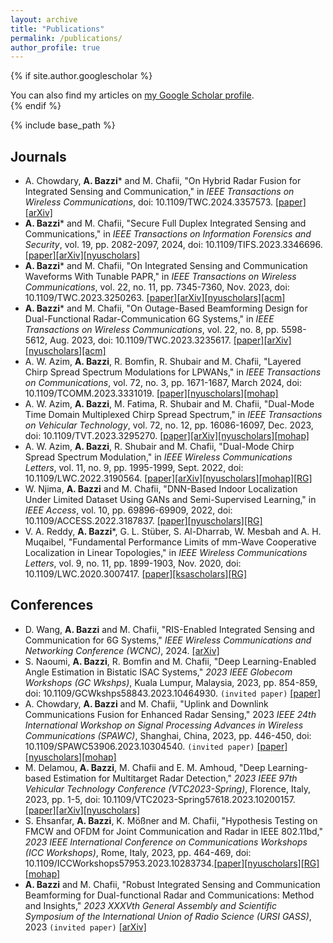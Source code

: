 ```yaml
---
layout: archive
title: "Publications"
permalink: /publications/
author_profile: true
---
```


{% if site.author.googlescholar %}
  <div class="wordwrap">You can also find my articles on <a href="{{site.author.googlescholar}}">my Google Scholar profile</a>.</div>
{% endif %}

{% include base_path %}

## Journals
* A. Chowdary, **A. Bazzi**\* and M. Chafii, "On Hybrid Radar Fusion for Integrated Sensing and Communication," in *IEEE Transactions on Wireless Communications*, doi: 10.1109/TWC.2024.3357573. [[paper]](https://ieeexplore.ieee.org/abstract/document/10417003)[[arXiv]](https://arxiv.org/abs/2303.05722)
* **A. Bazzi**\* and M. Chafii, "Secure Full Duplex Integrated Sensing and Communications," in *IEEE Transactions on Information Forensics and Security*, vol. 19, pp. 2082-2097, 2024, doi: 10.1109/TIFS.2023.3346696. [[paper]](https://ieeexplore.ieee.org/abstract/document/10373185)[[arXiv]](https://arxiv.org/abs/2312.11367)[[nyuscholars]](https://nyuscholars.nyu.edu/en/publications/secure-full-duplex-integrated-sensing-and-communications)
* **A. Bazzi**\* and M. Chafii, "On Integrated Sensing and Communication Waveforms With Tunable PAPR," in *IEEE Transactions on Wireless Communications*, vol. 22, no. 11, pp. 7345-7360, Nov. 2023, doi: 10.1109/TWC.2023.3250263. [[paper]](https://ieeexplore.ieee.org/abstract/document/10061453)[[arXiv]](https://arxiv.org/abs/2210.02892)[[nyuscholars]](https://nyuscholars.nyu.edu/en/publications/on-integrated-sensing-and-communication-waveforms-with-tunable-pa)[[acm]](https://dl.acm.org/doi/abs/10.1109/TWC.2023.3250263)
* **A. Bazzi**\* and M. Chafii, "On Outage-Based Beamforming Design for Dual-Functional Radar-Communication 6G Systems," in *IEEE Transactions on Wireless Communications*, vol. 22, no. 8, pp. 5598-5612, Aug. 2023, doi: 10.1109/TWC.2023.3235617. [[paper]](https://ieeexplore.ieee.org/abstract/document/10018908)[[arXiv]](https://arxiv.org/abs/2207.04921)[[nyuscholars]](https://nyuscholars.nyu.edu/en/publications/on-outage-based-beamforming-design-for-dual-functional-radar-comm)[[acm]](https://dl.acm.org/doi/abs/10.1109/TWC.2023.3235617)
* A. W. Azim, **A. Bazzi**, R. Bomfin, R. Shubair and M. Chafii, "Layered Chirp Spread Spectrum Modulations for LPWANs," in *IEEE Transactions on Communications*, vol. 72, no. 3, pp. 1671-1687, March 2024, doi: 10.1109/TCOMM.2023.3331019. [[paper]](https://ieeexplore.ieee.org/abstract/document/10312745)[[nyuscholars]](https://nyuscholars.nyu.edu/en/publications/layered-chirp-spread-spectrum-modulations-for-lpwans)[[mohap]](https://nchr.elsevierpure.com/en/publications/layered-chirp-spread-spectrum-modulations-for-lpwans)
* A. W. Azim, **A. Bazzi**, M. Fatima, R. Shubair and M. Chafii, "Dual-Mode Time Domain Multiplexed Chirp Spread Spectrum," in *IEEE Transactions on Vehicular Technology*, vol. 72, no. 12, pp. 16086-16097, Dec. 2023, doi: 10.1109/TVT.2023.3295270.
[[paper]](https://ieeexplore.ieee.org/abstract/document/10183362)[[arXiv]](https://arxiv.org/abs/2210.04094)[[nyuscholars]](https://nyuscholars.nyu.edu/en/publications/dual-mode-time-domain-multiplexed-chirp-spread-spectrum)[[mohap]](https://nchr.elsevierpure.com/en/publications/dual-mode-time-domain-multiplexed-chirp-spread-spectrum) 
* A. W. Azim, **A. Bazzi**, R. Shubair and M. Chafii, "Dual-Mode Chirp Spread Spectrum Modulation," in *IEEE Wireless Communications Letters*, vol. 11, no. 9, pp. 1995-1999, Sept. 2022, doi: 10.1109/LWC.2022.3190564.
[[paper]](https://ieeexplore.ieee.org/abstract/document/9828505)[[arXiv]](https://arxiv.org/abs/2205.09421)[[nyuscholars]](https://nyuscholars.nyu.edu/en/publications/dual-mode-chirp-spread-spectrum-modulation)[[mohap]](https://nchr.elsevierpure.com/en/publications/dual-mode-chirp-spread-spectrum-modulation)[[RG]](https://www.researchgate.net/profile/Raed-Shubair-2/publication/361979474_Dual-Mode_Chirp_Spread_Spectrum_Modulation/links/62d66844d62405589275f13d/Dual-Mode-Chirp-Spread-Spectrum-Modulation.pdf)
* W. Njima, **A. Bazzi** and M. Chafii, "DNN-Based Indoor Localization Under Limited Dataset Using GANs and Semi-Supervised Learning," in *IEEE Access*, vol. 10, pp. 69896-69909, 2022, doi: 10.1109/ACCESS.2022.3187837.
[[paper]](https://ieeexplore.ieee.org/abstract/document/9812625)[[nyuscholars]](https://nyuscholars.nyu.edu/en/publications/dnn-based-indoor-localization-under-limited-dataset-using-gans-an)[[RG]](https://www.researchgate.net/profile/Wafa-Njima/publication/361693527_DNN-based_Indoor_Localization_Under_Limited_Dataset_using_GANs_and_Semi-Supervised_Learning/links/62c5c36d8f4dd63324adb6a8/DNN-based-Indoor-Localization-Under-Limited-Dataset-using-GANs-and-Semi-Supervised-Learning.pdf)
* V. A. Reddy, **A. Bazzi**\*, G. L. Stüber, S. Al-Dharrab, W. Mesbah and A. H. Muqaibel, "Fundamental Performance Limits of mm-Wave Cooperative Localization in Linear Topologies," in *IEEE Wireless Communications Letters*, vol. 9, no. 11, pp. 1899-1903, Nov. 2020, doi: 10.1109/LWC.2020.3007417. [[paper]](https://ieeexplore.ieee.org/abstract/document/9134417)[[ksascholars]](https://ksascholar.dri.sa/en/publications/fundamental-performance-limits-of-mm-wave-cooperative-localizatio-4)[[RG]](https://www.researchgate.net/profile/Varun-Reddy-4/publication/342846052_Fundamental_Performance_Limits_of_mm-Wave_Cooperative_Localization_in_Linear_Topologies/links/5f0881cf299bf18816104427/Fundamental-Performance-Limits-of-mm-Wave-Cooperative-Localization-in-Linear-Topologies.pdf)



## Conferences
* D. Wang, **A. Bazzi** and M. Chafii, "RIS-Enabled Integrated Sensing and Communication for 6G Systems," *IEEE Wireless Communications and Networking Conference (WCNC)*, 2024. [[arXiv]](https://arxiv.org/abs/2401.00444)
* S. Naoumi, **A. Bazzi**, R. Bomfin and M. Chafii, "Deep Learning-Enabled Angle Estimation in Bistatic ISAC Systems," *2023 IEEE Globecom Workshops (GC Wkshps)*, Kuala Lumpur, Malaysia, 2023, pp. 854-859, doi: 10.1109/GCWkshps58843.2023.10464930. ``(invited paper)`` [[paper]](https://ieeexplore.ieee.org/abstract/document/10464930)
* A. Chowdary, **A. Bazzi** and M. Chafii, "Uplink and Downlink Communications Fusion for Enhanced Radar Sensing," 2023 *IEEE 24th International Workshop on Signal Processing Advances in Wireless Communications (SPAWC)*, Shanghai, China, 2023, pp. 446-450, doi: 10.1109/SPAWC53906.2023.10304540. ``(invited paper)`` [[paper]](https://ieeexplore.ieee.org/abstract/document/10304540)[[nyuscholars]](https://nyuscholars.nyu.edu/en/publications/uplink-and-downlink-communications-fusion-for-enhanced-radar-sens)[[mohap]](https://nchr.elsevierpure.com/en/publications/uplink-and-downlink-communications-fusion-for-enhanced-radar-sens)
* M. Delamou, **A. Bazzi**, M. Chafii and E. M. Amhoud, "Deep Learning-based Estimation for Multitarget Radar Detection," *2023 IEEE 97th Vehicular Technology Conference (VTC2023-Spring)*, Florence, Italy, 2023, pp. 1-5, doi: 10.1109/VTC2023-Spring57618.2023.10200157.[[paper]](https://ieeexplore.ieee.org/abstract/document/10200157)[[arXiv]](https://arxiv.org/abs/2305.05621)[[nyuscholars]](https://nyuscholars.nyu.edu/en/publications/deep-learning-based-estimation-for-multitarget-radar-detection)
* S. Ehsanfar, **A. Bazzi**, K. Mößner and M. Chafii, "Hypothesis Testing on FMCW and OFDM for Joint Communication and Radar in IEEE 802.11bd," *2023 IEEE International Conference on Communications Workshops (ICC Workshops)*, Rome, Italy, 2023, pp. 464-469, doi: 10.1109/ICCWorkshops57953.2023.10283734.[[paper]](https://ieeexplore.ieee.org/abstract/document/10283734)[[nyuscholars]](https://nyuscholars.nyu.edu/en/publications/hypothesis-testing-on-fmcw-and-ofdm-for-joint-communication-and-r)[[RG]](https://www.researchgate.net/profile/Shahab-Ehsanfar/publication/371012167_Hypothesis_Testing_on_FMCW_and_OFDM_for_Joint_Communication_and_Radar_in_IEEE_80211bd/links/646f16476a0082273fad1c6b/Hypothesis-Testing-on-FMCW-and-OFDM-for-Joint-Communication-and-Radar-in-IEEE-80211bd.pdf)[[mohap]](https://nchr.elsevierpure.com/en/publications/hypothesis-testing-on-fmcw-and-ofdm-for-joint-communication-and-r)
* **A. Bazzi** and M. Chafii, "Robust Integrated Sensing and Communication Beamforming for Dual-functional Radar and Communications: Method and Insights," *2023 XXXVth General Assembly and Scientific Symposium of the International Union of Radio Science (URSI GASS)*, 2023 ``(invited paper)`` [[arXiv]](https://arxiv.org/abs/2303.07652)




